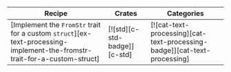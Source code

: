 | Recipe | Crates | Categories |
|--------|--------|------------|
| [Implement the `FromStr` trait for a custom `struct`][ex-text-processing-implement-the-fromstr-trait-for-a-custom-struct] | [![std][c-std-badge]][c-std] | [![cat-text-processing][cat-text-processing-badge]][cat-text-processing] |
